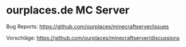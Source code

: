 # ourplaces.de MC Server

Bug Reports: https://github.com/ourplaces/minecraftserver/issues

Vorschläge: https://github.com/ourplaces/minecraftserver/discussions
